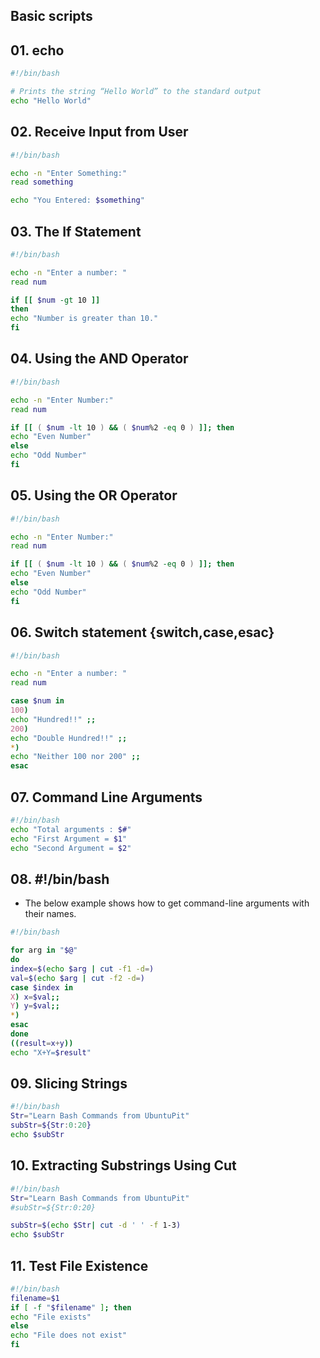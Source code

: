 ## Basic scripts

## 01. echo

```sh
#!/bin/bash

# Prints the string “Hello World” to the standard output
echo "Hello World"
```

## 02. Receive Input from User
```sh
#!/bin/bash

echo -n "Enter Something:"
read something

echo "You Entered: $something"
```

## 03. The If Statement
```sh
#!/bin/bash

echo -n "Enter a number: "
read num

if [[ $num -gt 10 ]]
then
echo "Number is greater than 10."
fi
```

## 04. Using the AND Operator
```sh
#!/bin/bash

echo -n "Enter Number:"
read num

if [[ ( $num -lt 10 ) && ( $num%2 -eq 0 ) ]]; then
echo "Even Number"
else
echo "Odd Number"
fi
```

## 05. Using the OR Operator

```sh
#!/bin/bash

echo -n "Enter Number:"
read num

if [[ ( $num -lt 10 ) && ( $num%2 -eq 0 ) ]]; then
echo "Even Number"
else
echo "Odd Number"
fi
```

## 06. Switch statement {switch,case,esac}
```sh
#!/bin/bash

echo -n "Enter a number: "
read num

case $num in
100)
echo "Hundred!!" ;;
200)
echo "Double Hundred!!" ;;
*)
echo "Neither 100 nor 200" ;;
esac
```

## 07. Command Line Arguments
```sh
#!/bin/bash
echo "Total arguments : $#"
echo "First Argument = $1"
echo "Second Argument = $2"
```

## 08. #!/bin/bash
- The below example shows how to get command-line arguments with their names.

```sh
#!/bin/bash

for arg in "$@"
do
index=$(echo $arg | cut -f1 -d=)
val=$(echo $arg | cut -f2 -d=)
case $index in
X) x=$val;;
Y) y=$val;;
*)
esac
done
((result=x+y))
echo "X+Y=$result"
```

## 09. Slicing Strings
```sh
#!/bin/bash
Str="Learn Bash Commands from UbuntuPit"
subStr=${Str:0:20}
echo $subStr
```

## 10. Extracting Substrings Using Cut
```sh
#!/bin/bash
Str="Learn Bash Commands from UbuntuPit"
#subStr=${Str:0:20}

subStr=$(echo $Str| cut -d ' ' -f 1-3)
echo $subStr
```

## 11. Test File Existence
```sh
#!/bin/bash
filename=$1
if [ -f "$filename" ]; then
echo "File exists"
else
echo "File does not exist"
fi
```